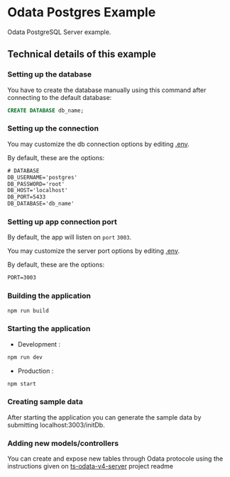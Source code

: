 # Odata Postgres Example

Odata PostgreSQL Server example.

## Technical details of this example

### Setting up the database

You have to create the database manually using this command after connecting to the default database:

```SQL
CREATE DATABASE db_name;
```

### Setting up the connection

You may customize the db connection options by editing [.env](http://gitlab.leyton.fr/salesforce/ODATA/-/blob/server/.env#L4-L8).

By default, these are the options:

```txt
# DATABASE
DB_USERNAME='postgres'
DB_PASSWORD='root'
DB_HOST='localhost'
DB_PORT=5433
DB_DATABASE='db_name'
```

### Setting up app connection port

By default, the app will listen on `port` `3003`.

You may customize the server port options by editing [.env](https://github.com/leyton-group/pg-odata-server/blob/develop/.env#L1-L2).

By default, these are the options:

```txt
PORT=3003
```

### Building the application

```sh
npm run build
```

### Starting the application

* Development :

```sh
npm run dev
```

* Production :

```sh
npm start
```

### Creating sample data

After starting the application you can generate the sample data by submitting localhost:3003/initDb.


### Adding new models/controllers

You can create and expose new tables through Odata protocole using the instructions given on [ts-odata-v4-server](https://github.com/leyton-group/ts-odata-v4-server) project readme